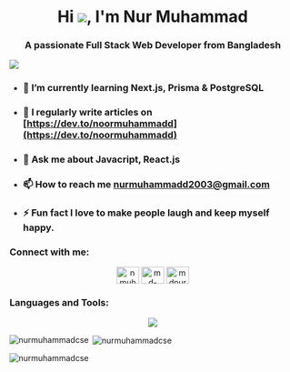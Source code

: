 <h1 align="center">Hi <img src="https://user-images.githubusercontent.com/18350557/176309783-0785949b-9127-417c-8b55-ab5a4333674e.gif"/>, I'm Nur Muhammad</h1>
<h3 align="center">A passionate Full Stack Web Developer from Bangladesh</h3>

<img 
align="center"  src="https://camo.githubusercontent.com/d1e9733ec79822bcadf8b9a1035840ee511e2f022fe9f652cc163db23dc171d3/68747470733a2f2f6d656469612e67697068792e636f6d2f6d656469612f53576f536b4e36447854737a71494b4571762f67697068792e676966"/>

- ### 🌱 I’m currently learning **Next.js, Prisma & PostgreSQL**

- ### 📝 I regularly write articles on [https://dev.to/noormuhammadd](https://dev.to/noormuhammadd)

- ### 💬 Ask me about **Javacript, React.js**

- ### 📫 How to reach me **nurmuhammadd2003@gmail.com**

- ### ⚡ Fun fact **I love to make people laugh and keep myself happy.**

<h3 align="left">Connect with me:</h3>
<p align="Center">
<a href="https://twitter.com/nmuhammad321" target="blank"><img align="center" src="https://skillicons.dev/icons?i=twitter" alt="nmuhammad321" height="30" width="40" /></a>
<a href="inkedin.com/in/mdnurmuhammad" target="blank"><img align="center" src="https://skillicons.dev/icons?i=linkedin" alt="md-nur-muhammad" height="30" width="40" /></a>
<a href="https://fb.com/mdnur2003" target="blank"><img align="center" src="https://raw.githubusercontent.com/rahuldkjain/github-profile-readme-generator/master/src/images/icons/Social/facebook.svg" alt="mdnur2003" height="30" width="40" /></a>
</p>


<h3 align="left">Languages and Tools:</h3>
<p align="center">
  <a>
    <img src="https://skillicons.dev/icons?i=c,cpp,js,py,html,css,vscode,react,firebase,tailwind,ts,mongodb,express,nodejs,figma,mysql,postgresql,git&perline=6" />
  </a>
</p>

<p><img align="left" src="https://github-readme-stats.vercel.app/api/top-langs?username=nurmuhammadcse&show_icons=true&locale=en&layout=compact" alt="nurmuhammadcse" /></p>

<p>&nbsp;<img align="center" src="https://github-readme-stats.vercel.app/api?username=nurmuhammadcse&show_icons=true&locale=en" alt="nurmuhammadcse" /></p>

<p><img align="center" src="https://github-readme-streak-stats.herokuapp.com/?user=nurmuhammadcse&" alt="nurmuhammadcse" /></p>
